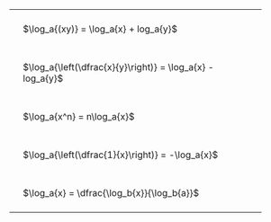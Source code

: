#  
<br>
<style type="text/css">
#T_b98bf th.col_heading {
  text-align: left;
  font-size: 1em;
}
#T_b98bf td {
  text-align: left;
  font-size: 1em;
  padding: 1.5em;
}
#T_b98bf_row0_col0, #T_b98bf_row1_col0, #T_b98bf_row2_col0, #T_b98bf_row3_col0, #T_b98bf_row4_col0 {
  width: 400px;
  white-space: pre-wrap;
}
</style>
<table id="T_b98bf">
  <thead>
  </thead>
  <tbody>
    <tr>
      <td id="T_b98bf_row0_col0" class="data row0 col0" >$\log_a{(xy)} = \log_a{x} + log_a{y}$</td>
    </tr>
    <tr>
      <td id="T_b98bf_row1_col0" class="data row1 col0" >$\log_a{\left(\dfrac{x}{y}\right)} = \log_a{x} - log_a{y}$</td>
    </tr>
    <tr>
      <td id="T_b98bf_row2_col0" class="data row2 col0" >$\log_a{x^n} = n\log_a{x}$</td>
    </tr>
    <tr>
      <td id="T_b98bf_row3_col0" class="data row3 col0" >$\log_a{\left(\dfrac{1}{x}\right)} = -\log_a{x}$</td>
    </tr>
    <tr>
      <td id="T_b98bf_row4_col0" class="data row4 col0" >$\log_a{x} = \dfrac{\log_b{x}}{\log_b{a}}$</td>
    </tr>
  </tbody>
</table>
